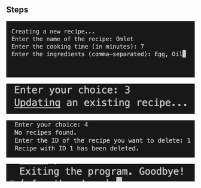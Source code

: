## Steps

![Step 43](./step43.png)

![Step 44](./step44.png)

![Step 45](./step45.png)

![Step 46](./step46.png)

